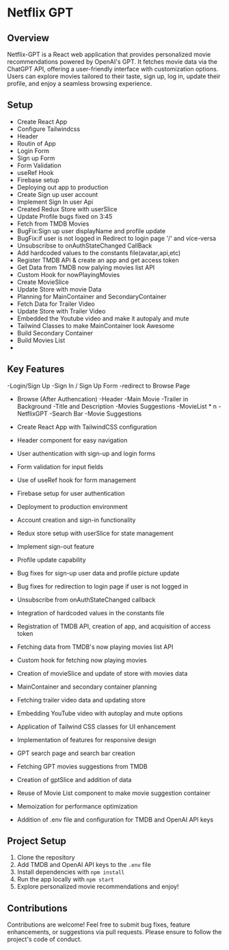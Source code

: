 # Netflix GPT

## Overview

Netflix-GPT is a React web application that provides personalized movie recommendations powered by OpenAI's GPT. It fetches movie data via the ChatGPT API, offering a user-friendly interface with customization options. Users can explore movies tailored to their taste, sign up, log in, update their profile, and enjoy a seamless browsing experience.

## Setup
- Create React App
- Configure Tailwindcss
- Header
- Routin of App
- Login Form
- Sign up Form
- Form Validation
- useRef Hook
- Firebase setup
- Deploying out app to production
- Create Sign up user account
- Implement Sign In user Api
- Created Redux Store with userSlice
- Update Profile bugs fixed on 3:45
- Fetch from TMDB Movies
- BugFix:Sign up user displayName and profile update 
- BugFix:if user is not logged in Redirect to login page '/' and vice-versa
- Unsubscribse to onAuthStateChanged CallBack
- Add hardcoded values to the constants file(avatar,api,etc)
- Register TMDB APi & create an app  and get access token
- Get Data from TMDB now palying movies list API
- Custom Hook for nowPlayingMovies
- Create MovieSlice
- Update Store with movie Data
- Planning for MainContainer and SecondaryContainer
- Fetch Data for Trailer Video
- Update Store with Trailer Video
- Embedded the Youtube video and make it autopaly and mute 
- Tailwind Classes to make MainContainer look Awesome 
- Build Secondary Container
- Build Movies List
- 
## Key Features
-Login/Sign Up
    -Sign In / Sign Up Form 
    -redirect to Browse Page
- Browse  (After Authencation)
    -Header
    -Main Movie
        -Trailer in Background
        -Title and Description
        -Movies Suggestions
            -MovieList * n
-NetflixGPT
    -Search Bar
    -Movie Suggestions



- Create React App with TailwindCSS configuration
- Header component for easy navigation
- User authentication with sign-up and login forms
- Form validation for input fields
- Use of useRef hook for form management
- Firebase setup for user authentication
- Deployment to production environment
- Account creation and sign-in functionality
- Redux store setup with userSlice for state management
- Implement sign-out feature
- Profile update capability
- Bug fixes for sign-up user data and profile picture update
- Bug fixes for redirection to login page if user is not logged in
- Unsubscribe from onAuthStateChanged callback
- Integration of hardcoded values in the constants file
- Registration of TMDB API, creation of app, and acquisition of access token
- Fetching data from TMDB's now playing movies list API
- Custom hook for fetching now playing movies
- Creation of movieSlice and update of store with movies data
- MainContainer and secondary container planning
- Fetching trailer video data and updating store
- Embedding YouTube video with autoplay and mute options
- Application of Tailwind CSS classes for UI enhancement
- Implementation of features for responsive design
- GPT search page and search bar creation
- Fetching GPT movies suggestions from TMDB
- Creation of gptSlice and addition of data
- Reuse of Movie List component to make movie suggestion container
- Memoization for performance optimization
- Addition of .env file and configuration for TMDB and OpenAI API keys

## Project Setup

1. Clone the repository
2. Add TMDB and OpenAI API keys to the `.env` file
3. Install dependencies with `npm install`
4. Run the app locally with `npm start`
5. Explore personalized movie recommendations and enjoy!

## Contributions

Contributions are welcome! Feel free to submit bug fixes, feature enhancements, or suggestions via pull requests. Please ensure to follow the project's code of conduct.

<!-- ## License
This project is licensed under the MIT License. See the [LICENSE](LICENSE) file for details. -->

